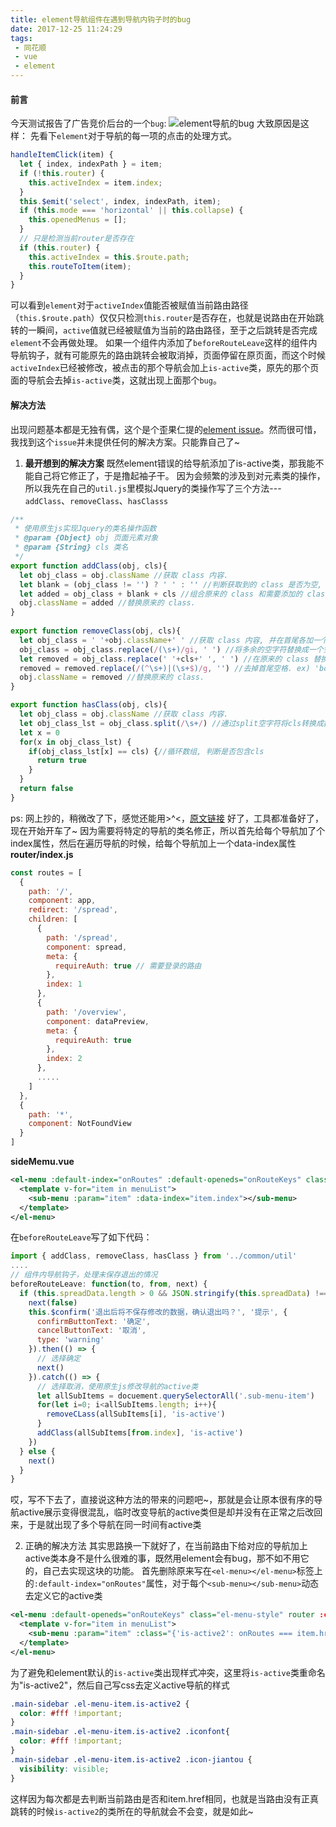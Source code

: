 ```yaml
---
title: element导航组件在遇到导航内钩子时的bug
date: 2017-12-25 11:24:29
tags:
 - 同花顺
 - vue
 - element
---
```


#### 前言
今天测试报告了广告竞价后台的一个`bug`:
![element导航的bug](https://fs.andylistudio.com/blog/2018_01_04/bug.png/800x400)
大致原因是这样：
先看下`element`对于导航的每一项的点击的处理方式。
```js
handleItemClick(item) {
  let { index, indexPath } = item;
  if (!this.router) {
    this.activeIndex = item.index;
  }
  this.$emit('select', index, indexPath, item);
  if (this.mode === 'horizontal' || this.collapse) {
    this.openedMenus = [];
  }
  // 只是检测当前router是否存在
  if (this.router) {
    this.activeIndex = this.$route.path;
    this.routeToItem(item);
  }
}
```
可以看到`element`对于`activeIndex`值能否被赋值当前路由路径（`this.$route.path`）仅仅只检测`this.router`是否存在，也就是说路由在开始跳转的一瞬间，`active`值就已经被赋值为当前的路由路径，至于之后跳转是否完成`element`不会再做处理。
如果一个组件内添加了`beforeRouteLeave`这样的组件内导航钩子，就有可能原先的路由跳转会被取消掉，页面停留在原页面，而这个时候`activeIndex`已经被修改，被点击的那个导航会加上`is-active`类，原先的那个页面的导航会去掉`is-active`类，这就出现上面那个`bug`。

#### 解决方法
出现问题基本都是无独有偶，这个是个歪果仁提的[element issue](https://github.com/ElemeFE/element/issues/8229)。然而很可惜，我找到这个`issue`并未提供任何的解决方案。只能靠自己了~

1. **最开想到的解决方案**
既然element错误的给导航添加了is-active类，那我能不能自己将它修正了，于是撸起袖子干。
因为会频繁的涉及到对元素类的操作，所以我先在自己的`util.js`里模拟Jquery的类操作写了三个方法---`addClass`、`removeClass`、`hasClasss`
  ```js
  /**
   * 使用原生js实现Jquery的类名操作函数
   * @param {Object} obj 页面元素对象
   * @param {String} cls 类名
   */
  export function addClass(obj, cls){
    let obj_class = obj.className //获取 class 内容.
    let blank = (obj_class != '') ? ' ' : '' //判断获取到的 class 是否为空, 如果不为空在前面加个'空格'.
    let added = obj_class + blank + cls //组合原来的 class 和需要添加的 class.
    obj.className = added //替换原来的 class.
  }
     
  export function removeClass(obj, cls){
    let obj_class = ' '+obj.className+' ' //获取 class 内容, 并在首尾各加一个空格. ex) 'abc    bcd' -> ' abc    bcd '
    obj_class = obj_class.replace(/(\s+)/gi, ' ') //将多余的空字符替换成一个空格. ex) ' abc    bcd ' -> ' abc bcd '
    let removed = obj_class.replace(' '+cls+' ', ' ') //在原来的 class 替换掉首尾加了空格的 class. ex) ' abc bcd ' -> 'bcd '
    removed = removed.replace(/(^\s+)|(\s+$)/g, '') //去掉首尾空格. ex) 'bcd ' -> 'bcd'
    obj.className = removed //替换原来的 class.
  }

  export function hasClass(obj, cls){
    let obj_class = obj.className //获取 class 内容.
    let obj_class_lst = obj_class.split(/\s+/) //通过split空字符将cls转换成数组.
    let x = 0
    for(x in obj_class_lst) {
      if(obj_class_lst[x] == cls) {//循环数组, 判断是否包含cls
        return true
      }
    }
    return false
  }
  ```
  ps: 网上抄的，稍微改了下，感觉还能用>^<，[原文链接](https://www.cnblogs.com/WhiteHorseIsNotHorse/p/6381520.html)
  好了，工具都准备好了，现在开始开车了~
  因为需要将特定的导航的类名修正，所以首先给每个导航加了个index属性，然后在遍历导航的时候，给每个导航加上一个data-index属性
  **router/index.js**
  ```js
  const routes = [
    {
      path: '/',
      component: app,
      redirect: '/spread',
      children: [
        {
          path: '/spread',
          component: spread,
          meta: {
            requireAuth: true // 需要登录的路由
          },
          index: 1
        },
        {
          path: '/overview',
          component: dataPreview,
          meta: {
            requireAuth: true
          },
          index: 2
        },
        .....
      ]
    },
    {
      path: '*',
      component: NotFoundView
    }
  ]
  ```
  **sideMemu.vue**
  ```xml
  <el-menu :default-index="onRoutes" :default-openeds="onRouteKeys" class="el-menu-style" router :collapse="sidebar.collapsed && !device.isMobile" @select="handleSelect">
    <template v-for="item in menuList">
      <sub-menu :param="item" :data-index="item.index"></sub-menu>
    </template>
  </el-menu>
  ```
  在`beforeRouteLeave`写了如下代码：
  ```js
  import { addClass, removeClass, hasClass } from '../common/util' 
  ....
  // 组件内导航钩子，处理未保存退出的情况
  beforeRouteLeave: function(to, from, next) {
    if (this.spreadData.length > 0 && JSON.stringify(this.spreadData) !== this.oldSpreadData && !this.hasSubmit) {
      next(false)
      this.$confirm('退出后将不保存修改的数据，确认退出吗？', '提示', {
        confirmButtonText: '确定',
        cancelButtonText: '取消',
        type: 'warning'
      }).then(() => {
        // 选择确定
        next()
      }).catch(() => {
        // 选择取消，使用原生js修改导航的active类
        let allSubItems = docuement.querySelectorAll('.sub-menu-item')
        for(let i=0; i<allSubItems.length; i++){
          removeCLass(allSubItems[i], 'is-active')
        }
        addClass(allSubItems[from.index], 'is-active')
      })
    } else {
      next()
    }
  }
  ```
  哎，写不下去了，直接说这种方法的带来的问题吧~，那就是会让原本很有序的导航active展示变得很混乱，临时改变导航的active类但是却并没有在正常之后改回来，于是就出现了多个导航在同一时间有active类

2. 正确的解决方法
  其实思路换一下就好了，在当前路由下给对应的导航加上active类本身不是什么很难的事，既然用element会有bug，那不如不用它的，自己去实现这块的功能。
  首先删除原来写在`<el-menu></el-menu>`标签上的`:default-index="onRoutes"`属性，对于每个`<sub-menu></sub-menu>`动态去定义它的active类
  ```xml
  <el-menu :default-openeds="onRouteKeys" class="el-menu-style" router :collapse="sidebar.collapsed && !device.isMobile" @select="handleSelect">
    <template v-for="item in menuList">
      <sub-menu :param="item" :class="{'is-active2': onRoutes === item.href}"></sub-menu>
    </template>
  </el-menu>
  ```
  为了避免和element默认的`is-active`类出现样式冲突，这里将`is-active`类重命名为"is-active2"，然后自己写css去定义active导航的样式
  ```css
  .main-sidebar .el-menu-item.is-active2 {
    color: #fff !important;
  }
  .main-sidebar .el-menu-item.is-active2 .iconfont{
    color: #fff !important;
  }
  .main-sidebar .el-menu-item.is-active2 .icon-jiantou {
    visibility: visible;
  }
  ```
  这样因为每次都是去判断当前路由是否和item.href相同，也就是当路由没有正真跳转的时候`is-active2`的类所在的导航就会不会变，就是如此~